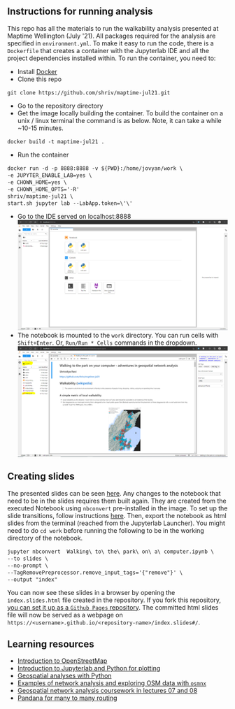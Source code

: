 ## Instructions for running analysis
This repo has all the materials to run the walkability analysis presented at Maptime Wellington (July '21). All packages required for the analysis are specified in `environment.yml`. To make it easy to run the code, there is a `Dockerfile` that creates a container with the Jupyterlab IDE and all the project dependencies installed within. To run the container, you need to: 
- Install [Docker](https://docs.docker.com/get-started/)
- Clone this repo
```
git clone https://github.com/shriv/maptime-jul21.git
```
- Go to the repository directory 
- Get the image locally building the container. To build the container on a unix / linux terminal the command is as below. Note, it can take a while ~10-15 minutes. 
```
docker build -t maptime-jul21 .
```
- Run the container 
```
docker run -d -p 8888:8888 -v ${PWD}:/home/jovyan/work \
-e JUPYTER_ENABLE_LAB=yes \ 
-e CHOWN_HOME=yes \
-e CHOWN_HOME_OPTS='-R' 
shriv/maptime-jul21 \ 
start.sh jupyter lab --LabApp.token=\'\'
```
- Go to the IDE served on localhost:8888
![](./assets/jupyterlab-launcher.png)
- The notebook is mounted to the `work` directory. You can run cells with `Shift+Enter`. Or, `Run/Run * Cells` commands in the dropdown. 
![](./assets/jupyterlab-notebook.png)

## Creating slides 
The presented slides can be seen [here](https://shriv.github.io/maptime-jul21/index.slides#/). Any changes to the notebook that need to be in the slides requires them built again. They are created from the executed Notebook using `nbconvert` pre-installed in the image. To set up the slide transitions, follow instructions [here](https://jupyterlab.readthedocs.io/en/stable/user/export.html#reveal-js-slides). Then, export the notebook as html slides from the terminal (reached from the Jupyterlab Launcher). You might need to do `cd work` before running the following to be in the working directory of the notebook. 

```
jupyter nbconvert  Walking\ to\ the\ park\ on\ a\ computer.ipynb \ 
--to slides \ 
--no-prompt \ 
--TagRemovePreprocessor.remove_input_tags='{"remove"}' \ 
--output "index"
```

You can now see these slides in a browser by opening the `index.slides.html` file created in the repository.  If you fork this repository, [you can set it up as a `Github Pages` repository](https://docs.github.com/en/pages/getting-started-with-github-pages/creating-a-github-pages-site). The committed html slides file will now be served as a webpage on `https://<username>.github.io/<repository-name>/index.slides#/`. 

## Learning resources
- [Introduction to OpenStreetMap](https://learnosm.org/en/beginner/introduction/)
- [Introduction to Jupyterlab and Python for plotting](https://swcarpentry.github.io/python-novice-gapminder/aio/index.html)
- [Geospatial analyses with Python](https://geographicdata.science/book/index.html)
- [Examples of network analysis and exploring OSM data with `osmnx`](https://github.com/gboeing/osmnx-examples/tree/main/notebooks)
- [Geospatial network analysis coursework in lectures 07 and 08](https://github.com/gboeing/ppd599/tree/main/modules)
- [Pandana for many to many routing](https://github.com/UDST/pandana/blob/dev/examples/Pandana-demo.ipynb)

